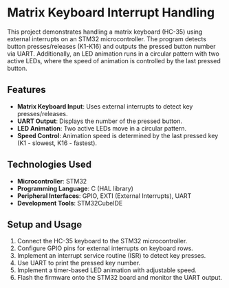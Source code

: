 # Matrix Keyboard Interrupt Handling

This project demonstrates handling a matrix keyboard (HC-35) using external interrupts on an STM32 microcontroller. The program detects button presses/releases (K1-K16) and outputs the pressed button number via UART. Additionally, an LED animation runs in a circular pattern with two active LEDs, where the speed of animation is controlled by the last pressed button.

## Features

- **Matrix Keyboard Input**: Uses external interrupts to detect key presses/releases.
- **UART Output**: Displays the number of the pressed button.
- **LED Animation**: Two active LEDs move in a circular pattern.
- **Speed Control**: Animation speed is determined by the last pressed key (K1 - slowest, K16 - fastest).

## Technologies Used

- **Microcontroller**: STM32
- **Programming Language**: C (HAL library)
- **Peripheral Interfaces**: GPIO, EXTI (External Interrupts), UART
- **Development Tools**: STM32CubeIDE

## Setup and Usage

1. Connect the HC-35 keyboard to the STM32 microcontroller.
2. Configure GPIO pins for external interrupts on keyboard rows.
3. Implement an interrupt service routine (ISR) to detect key presses.
4. Use UART to print the pressed key number.
5. Implement a timer-based LED animation with adjustable speed.
6. Flash the firmware onto the STM32 board and monitor the UART output.

##
